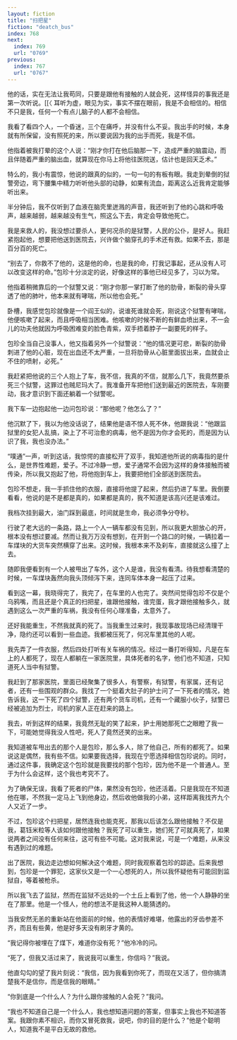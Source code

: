 ```yaml
---
layout: fiction
title: "扫把星"
fiction: "deatch_bus"
index: 768
next:
  index: 769
  url: "0769"
previous:
  index: 767
  url: "0767"
---
```

他的话，实在无法让我苟同，只要是跟他有接触的人就会死，这样怪异的事我还是第一次听说。[[〈 耳听为虚，眼见为实，事实不摆在眼前，我是不会相信的。相信不只是我，任何一个有点儿脑子的人都不会相信。

我看了看四个人，一个昏迷，三个在痛呼，并没有什么不妥。我出手的时候，本身就有所保留，没有照死的来，所以要说因为我的出手而死，我是不信。

他指着被我打晕的这个人说：“刚才你打在他后脑那一下，造成严重的脑震动，而且伴随着严重的脑出血，就算现在你马上将他往医院送，估计也是回天乏术。”

特么的，我小有震惊，他说的跟真的似的，一句一句的有板有眼。我走到晕倒的狱警旁边，弯下腰集中精力听听他头部的动静，如果有流血，距离这么近我肯定能够听出来。

半分钟后，我不仅听到了血液在脑壳里迸溅的声音，我还听到了他的心跳和呼吸声，越来越弱，越来越没有生气，照这么下去，肯定会导致他死亡。

我是来救人的，我没想过要杀人，更何况杀的是狱警，人民的公仆，是好人。我赶紧抱起他，想要把他送到医院去，兴许做个脑穿孔的手术还有救。如果不去，那是百分百的死亡。

“别去了，你救不了他的，这是他的命，也是我的命，打我记事起，还从没有人可以改变这样的命。”包珍十分淡定的说，好像这样的事他已经见多了，习以为常。

他指着稍微靠后的一个狱警又说：“刚才你那一掌打断了他的肋骨，断裂的骨头穿透了他的肺叶，他本来就有哮喘，所以他也会死。”

卧槽，我感觉包珍就像是一个阎王似的，说谁死谁就会死，刚说这个狱警有哮喘，他便咳嗽了起来，而且呼吸相当困难。他咳嗽的时候不断的有鲜血喷出来，不一会儿的功夫他就因为呼吸困难变的脸色青紫，双手捂着脖子一副要死的样子。

包珍全当自己没事人，他又指着另外一个狱警说：“他的情况更可悲，断裂的肋骨刺进了他的心脏，现在出血还不太严重，一旦将肋骨从心脏里面拔出来，血就会止不住的喷射，必死。”

我赶紧把他说的三个人抱上了车，我不信，我真的不信，就那么几下，我竟然要杀死三个狱警，这罪过也贼尼玛大了。我准备开车把他们送到最近的医院去，车刚要动，我才意识到下面还躺着一个狱警呢。

我下车一边抱起他一边问包珍说：“那他呢？他怎么了？”

他沉默了下，我以为他没话说了，结果他是语不惊人死不休，他跟我说：“他跟监狱里的女犯人乱搞，染上了不可治愈的病毒，他不是因为你才会死的，而是因为认识了我，我也没办法。”

“噗通”一声，听到这话，我惊愕的直接松开了双手，我知道他所说的病毒指的是什么，是世界性难题，爱子。不过冷静一想，爱子通常不会因为这样的身体接触而被传染，所以我又抱起了他，将他抱到车上，我要把他们全部送到医院去。

包珍不想走，我一手抓住他的衣服，直接将他提了起来，然后扔进了车里。我倒要看看，他说的是不是都是真的，如果都是真的，我不知道是该高兴还是该难过。

我档次挂到最大，油门踩到最底，时间就是生命，我必须争分夺秒。

行驶了老大远的一条路，路上一个人一辆车都没有见到，所以我更大胆放心的开，根本没有想过要减。然而让我万万没有想到，在开到一个路口的时候，一辆拉着一车煤块的大货车突然横穿了出来。这时候，我根本来不及刹车，直接就这么撞了上去。

随即我便看到有一个人被甩出了车外，这个人是谁，我没有看清。待我想看清楚的时候，一车煤块轰然向我头顶倾泻下来，连同车体本身一起压了过来。

看到这一幕，我晓得完了，我完了，在车里的人也完了。突然间觉得包珍不仅是个乌鸦嘴，而且还是个真正的扫把星，谁跟他接触，谁完蛋，我才跟他接触多久，就遇到这么一次严重的车祸，我没有任何心理准备，太意外了。

还好我能重生，不然我就真的死了。当我重生过来时，我现事故现场已经清理干净，隐约还可以看到一些血迹。我都被压死了，何况车里其他的人呢。

我先弄了一件衣服，然后四处打听有关车祸的情况。经过一番打听得知，凡是在车上的人都死了，现在人都躺在一家医院里，具体死者的名字，他们也不知道，只知道死人当中有狱警。

我赶到了那家医院，里面已经聚集了很多人，有警察，有狱警，有家属，还有记者，还有一些围观的群众。我找了一个挺着大肚子的护士问了一下死者的情况，她告诉我，这一下死了四个狱警，还有两个货车司机，还有一个藏服小伙子，狱警已经被追加为烈士，司机的家人正在赶来的路上。

我去，听到这样的结果，我竟然无耻的笑了起来，护士用她那死亡之眼瞪了我一下，可能她觉得我没人性吧，死人了竟然还笑的出来。

我知道被车甩出去的那个人是包珍，那么多人，除了他自己，所有的都死了。如果说这是偶然，我有些不信。如果要我选择，我现在宁愿选择相信包珍说的。同时，通过这件事，我确定这个包珍就是我要找的那个包珍，因为他不是一个普通人。至于为什么会这样，这个我也考究不了。

为了确保无误，我看了死者的尸体，果然没有包珍，他还活着。只是我现在不知道他在哪，不然我一定马上飞到他身边，然后收他做我的小弟，这样距离我找齐九个人又近了一步。

不过，包珍这个扫把星，居然连我也能克死，那我以后该怎么跟他接触？不仅是我，葛钰米粒等人该如何跟他接触？我死了可以重生，她们死了可就真死了，如果说两者之间没有任何来往，这可有些不可能。这对我来说，可是一个难题，从来没有遇到过的难题。

出了医院，我边走边想如何解决这个难题，同时我观察着包珍的踪迹。后来我想到，包珍是一个罪犯，这家伙又是一个一心想死的人，所以我怀疑他有可能回到监狱自，等着被枪杀。

所以我飞去了监狱，然而在监狱不远处的一个土丘上看到了他，他一个人静静的坐在了那里。他是一个怪人，他的想法不是我这种人能猜透的。

当我安然无恙的重新站在他面前的时候，他的表情好难堪，他露出的牙齿参差不齐，而且有些黄，他是好多天没有刷牙才黄的。

“我记得你被埋在了煤下，难道你没有死？”他冷冷的问。

“死了，但我又活过来了，我说我可以重生，你信吗？”我说。

他直勾勾的望了我片刻说：“我信，因为我看到你死了，而现在又活了，但你搞清楚我不是信你，而是信我的眼睛。”

“你到底是一个什么人？为什么跟你接触的人会死？”我问。

“我也不知道自己是一个什么人，我也想知道问题的答案，但事实上我也不知道答案。我跟你素不相识，而你又冒死救我，说吧，你的目的是什么？”他是个聪明人，知道我不是平白无故的救他。